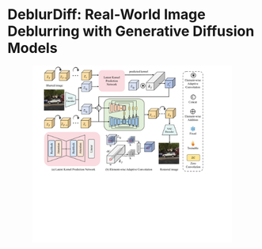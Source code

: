 # DeblurDiff: Real-World Image Deblurring with Generative Diffusion Models
<p align="center">
<img src= "./Figures/network_V8.pdf" width="80%">
